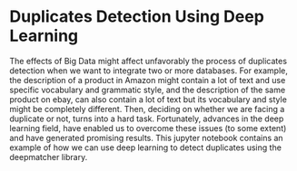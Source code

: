 # Duplicates Detection Using Deep Learning

The effects of Big Data might affect unfavorably the process of duplicates detection when we want to integrate two or more databases. For example, the description of a product in Amazon might contain a lot of text and use specific vocabulary and grammatic style, and the description of the same product on ebay, can also contain a lot of text but its vocabulary and style might be completely different. Then, deciding on whether we are facing a duplicate or not, turns into a hard task. Fortunately, advances in the deep learning field, have enabled us to overcome these issues (to some extent) and have generated promising results. This jupyter notebook contains an example of how we can use deep learning to detect duplicates using the deepmatcher library.
